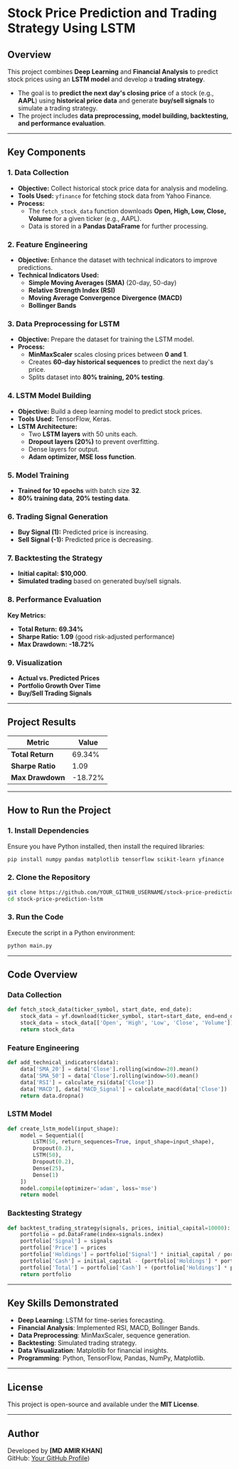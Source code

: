 

# Stock Price Prediction and Trading Strategy Using LSTM  

## Overview  
This project combines **Deep Learning** and **Financial Analysis** to predict stock prices using an **LSTM model** and develop a **trading strategy**.  
- The goal is to **predict the next day's closing price** of a stock (e.g., **AAPL**) using **historical price data** and generate **buy/sell signals** to simulate a trading strategy.  
- The project includes **data preprocessing, model building, backtesting, and performance evaluation**.  

---

## **Key Components**  

### **1. Data Collection**  
- **Objective:** Collect historical stock price data for analysis and modeling.  
- **Tools Used:** `yfinance` for fetching stock data from Yahoo Finance.  
- **Process:**  
  - The `fetch_stock_data` function downloads **Open, High, Low, Close, Volume** for a given ticker (e.g., AAPL).  
  - Data is stored in a **Pandas DataFrame** for further processing.  

### **2. Feature Engineering**  
- **Objective:** Enhance the dataset with technical indicators to improve predictions.  
- **Technical Indicators Used:**  
  - **Simple Moving Averages (SMA)** (20-day, 50-day)  
  - **Relative Strength Index (RSI)**  
  - **Moving Average Convergence Divergence (MACD)**  
  - **Bollinger Bands**  

### **3. Data Preprocessing for LSTM**  
- **Objective:** Prepare the dataset for training the LSTM model.  
- **Process:**  
  - **MinMaxScaler** scales closing prices between **0 and 1**.  
  - Creates **60-day historical sequences** to predict the next day's price.  
  - Splits dataset into **80% training, 20% testing**.  

### **4. LSTM Model Building**  
- **Objective:** Build a deep learning model to predict stock prices.  
- **Tools Used:** TensorFlow, Keras.  
- **LSTM Architecture:**  
  - Two **LSTM layers** with 50 units each.  
  - **Dropout layers (20%)** to prevent overfitting.  
  - Dense layers for output.  
  - **Adam optimizer, MSE loss function**.  

### **5. Model Training**  
- **Trained for 10 epochs** with batch size **32**.  
- **80% training data**, **20% testing data**.  

### **6. Trading Signal Generation**  
- **Buy Signal (1):** Predicted price is increasing.  
- **Sell Signal (-1):** Predicted price is decreasing.  

### **7. Backtesting the Strategy**  
- **Initial capital:** **$10,000**.  
- **Simulated trading** based on generated buy/sell signals.  

### **8. Performance Evaluation**  
**Key Metrics:**  
- **Total Return:** **69.34%**  
- **Sharpe Ratio:** **1.09** (good risk-adjusted performance)  
- **Max Drawdown:** **-18.72%**  

### **9. Visualization**  
- **Actual vs. Predicted Prices**  
- **Portfolio Growth Over Time**  
- **Buy/Sell Trading Signals**  

---

## **Project Results**  
| Metric          | Value  |  
|----------------|--------|  
| **Total Return** | 69.34%  |  
| **Sharpe Ratio** | 1.09  |  
| **Max Drawdown** | -18.72%  |  

---

## **How to Run the Project**  

### **1. Install Dependencies**  
Ensure you have Python installed, then install the required libraries:  
```bash
pip install numpy pandas matplotlib tensorflow scikit-learn yfinance
```

### **2. Clone the Repository**  
```bash
git clone https://github.com/YOUR_GITHUB_USERNAME/stock-price-prediction-lstm.git
cd stock-price-prediction-lstm
```

### **3. Run the Code**  
Execute the script in a Python environment:  
```bash
python main.py
```

---

## **Code Overview**  

### **Data Collection**  
```python
def fetch_stock_data(ticker_symbol, start_date, end_date):
    stock_data = yf.download(ticker_symbol, start=start_date, end=end_date)
    stock_data = stock_data[['Open', 'High', 'Low', 'Close', 'Volume']]
    return stock_data
```

### **Feature Engineering**  
```python
def add_technical_indicators(data):
    data['SMA_20'] = data['Close'].rolling(window=20).mean()
    data['SMA_50'] = data['Close'].rolling(window=50).mean()
    data['RSI'] = calculate_rsi(data['Close'])
    data['MACD'], data['MACD_Signal'] = calculate_macd(data['Close'])
    return data.dropna()
```

### **LSTM Model**  
```python
def create_lstm_model(input_shape):
    model = Sequential([
        LSTM(50, return_sequences=True, input_shape=input_shape),
        Dropout(0.2),
        LSTM(50),
        Dropout(0.2),
        Dense(25),
        Dense(1)
    ])
    model.compile(optimizer='adam', loss='mse')
    return model
```

### **Backtesting Strategy**  
```python
def backtest_trading_strategy(signals, prices, initial_capital=10000):
    portfolio = pd.DataFrame(index=signals.index)
    portfolio['Signal'] = signals
    portfolio['Price'] = prices
    portfolio['Holdings'] = portfolio['Signal'] * initial_capital / portfolio['Price']
    portfolio['Cash'] = initial_capital - (portfolio['Holdings'] * portfolio['Price'])
    portfolio['Total'] = portfolio['Cash'] + (portfolio['Holdings'] * portfolio['Price'])
    return portfolio
```

---

## **Key Skills Demonstrated**  
- **Deep Learning**: LSTM for time-series forecasting.  
- **Financial Analysis**: Implemented RSI, MACD, Bollinger Bands.  
- **Data Preprocessing**: MinMaxScaler, sequence generation.  
- **Backtesting**: Simulated trading strategy.  
- **Data Visualization**: Matplotlib for financial insights.  
- **Programming**: Python, TensorFlow, Pandas, NumPy, Matplotlib.  

---


## **License**  
This project is open-source and available under the **MIT License**.  

---

## **Author**  
Developed by **[MD AMIR KHAN]**  
GitHub: [Your GitHub Profile](https://github.com/Mkhan2317))  



